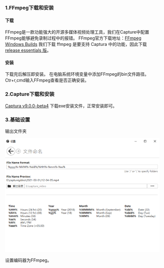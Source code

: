 ### 1.FFmpeg下载和安装
#### 下载
FFmpeg是一款功能强大的开源多媒体视频处理工具，我们在Capture中配置FFmpeg能够避免录制过程中的报错。
FFmpeg官方下载地址：[FFmpeg Windows Builds](https://www.gyan.dev/ffmpeg/builds/)
我们下载 ffmpeg 是要支持 Captura 中的功能，因此下载 [release essentials 版](https://link.zhihu.com/?target=https%3A//www.gyan.dev/ffmpeg/builds/ffmpeg-release-essentials.zip)。

#### 安装
下载完后解压即安装。
在电脑系统环境变量中添加FFmpeg的bin文件路径。
Ctr+r,cmd输入FFmpeg查看是否正确安装。
### 2.Capture下载和安装
[Captura v9.0.0-beta4](https://link.zhihu.com/?target=https%3A//github.com/MathewSachin/Captura/releases/tag/v9.0.0-beta4)
下载exe安装文件，正常安装即可。

### 3.基础设置
输出文件夹

![image](https://github.com/Larry031/Blog/blob/master/%E9%99%84%E4%BB%B6/%E6%96%87%E4%BB%B6%E4%BF%9D%E5%AD%98%E7%9B%AE%E5%BD%95.png)

设置编码器为FFmpeg。
